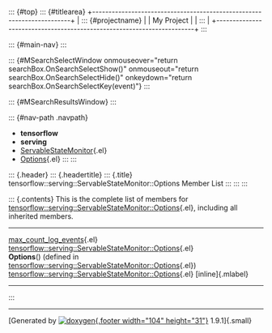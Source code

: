 ::: {#top}
::: {#titlearea}
+-----------------------------------------------------------------------+
| ::: {#projectname}                                                    |
| My Project                                                            |
| :::                                                                   |
+-----------------------------------------------------------------------+
:::

::: {#main-nav}
:::

::: {#MSearchSelectWindow onmouseover="return searchBox.OnSearchSelectShow()" onmouseout="return searchBox.OnSearchSelectHide()" onkeydown="return searchBox.OnSearchSelectKey(event)"}
:::

::: {#MSearchResultsWindow}
:::

::: {#nav-path .navpath}
-   **tensorflow**
-   **serving**
-   [ServableStateMonitor](classtensorflow_1_1serving_1_1ServableStateMonitor.html){.el}
-   [Options](structtensorflow_1_1serving_1_1ServableStateMonitor_1_1Options.html){.el}
:::
:::

::: {.header}
::: {.headertitle}
::: {.title}
tensorflow::serving::ServableStateMonitor::Options Member List
:::
:::
:::

::: {.contents}
This is the complete list of members for
[tensorflow::serving::ServableStateMonitor::Options](structtensorflow_1_1serving_1_1ServableStateMonitor_1_1Options.html){.el},
including all inherited members.

  ----------------------------------------------------------------------------------------------------------------------------------------------------------- -------------------------------------------------------------------------------------------------------------------------------- -------------------
  [max\_count\_log\_events](structtensorflow_1_1serving_1_1ServableStateMonitor_1_1Options.html#a65eadcb3e4a38f2b206df7dbedd9ed9b){.el}                       [tensorflow::serving::ServableStateMonitor::Options](structtensorflow_1_1serving_1_1ServableStateMonitor_1_1Options.html){.el}   
  **Options**() (defined in [tensorflow::serving::ServableStateMonitor::Options](structtensorflow_1_1serving_1_1ServableStateMonitor_1_1Options.html){.el})   [tensorflow::serving::ServableStateMonitor::Options](structtensorflow_1_1serving_1_1ServableStateMonitor_1_1Options.html){.el}   [inline]{.mlabel}
  ----------------------------------------------------------------------------------------------------------------------------------------------------------- -------------------------------------------------------------------------------------------------------------------------------- -------------------
:::

------------------------------------------------------------------------

[Generated by [![doxygen](doxygen.svg){.footer width="104"
height="31"}](https://www.doxygen.org/index.html) 1.9.1]{.small}
